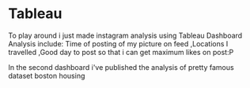 # Tableau

To play around i just made instagram analysis using Tableau Dashboard
Analysis include:
Time of posting of my picture on feed ,Locations I travelled ,Good day to post so that i can get maximum likes on post:P

In the second dashboard i've published the analysis of pretty famous dataset boston housing

